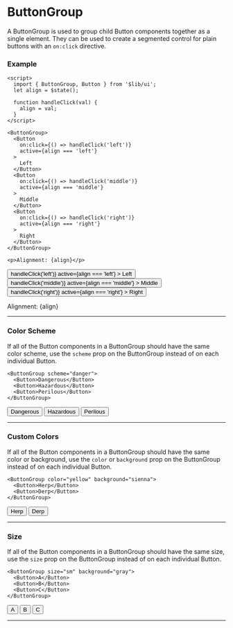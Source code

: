 <script>
	import { ButtonGroup, Button } from '$lib/ui';
  import Tables from './Tables.svelte';

  let name = '';
  let align = $state();

  function handleClick(val) {
    align = val;
  }
</script>

# ButtonGroup

A ButtonGroup is used to group child Button components together as a single element. They can be
used to create a segmented control for plain buttons with an `on:click` directive.

### Example

```svelte
<script>
  import { ButtonGroup, Button } from '$lib/ui';
  let align = $state();

  function handleClick(val) {
    align = val;
  }
</script>

<ButtonGroup>
  <Button
    on:click={() => handleClick('left')}
    active={align === 'left'}
  >
    Left
  </Button>
  <Button
    on:click={() => handleClick('middle')}
    active={align === 'middle'}
  >
    Middle
  </Button>
  <Button
    on:click={() => handleClick('right')}
    active={align === 'right'}
  >
    Right
  </Button>
</ButtonGroup>

<p>Alignment: {align}</p>
```
<ButtonGroup>
  <Button
    on:click={() => handleClick('left')}
    active={align === 'left'}
  >
    Left
  </Button>
  <Button
    on:click={() => handleClick('middle')}
    active={align === 'middle'}
  >
    Middle
  </Button>
  <Button
    on:click={() => handleClick('right')}
    active={align === 'right'}
  >
    Right
  </Button>
</ButtonGroup>

<p>Alignment: {align}</p>

---

### Color Scheme

If all of the Button components in a ButtonGroup should have the same color scheme, use the `scheme`
prop on the ButtonGroup instead of on each individual Button.

```svelte
<ButtonGroup scheme="danger">
  <Button>Dangerous</Button>
  <Button>Hazardous</Button>
  <Button>Perilous</Button>
</ButtonGroup>
```
<ButtonGroup scheme="danger">
  <Button>Dangerous</Button>
  <Button>Hazardous</Button>
  <Button>Perilous</Button>
</ButtonGroup>

---

### Custom Colors

If all of the Button components in a ButtonGroup should have the same color or background, use the
`color` or `background` prop on the ButtonGroup instead of on each individual Button.


```svelte
<ButtonGroup color="yellow" background="sienna">
  <Button>Herp</Button>
  <Button>Derp</Button>
</ButtonGroup>
```
<ButtonGroup color="yellow" background="sienna">
  <Button>Herp</Button>
  <Button>Derp</Button>
</ButtonGroup>

---

### Size

If all of the Button components in a ButtonGroup should have the same size, use the `size` prop on the
ButtonGroup instead of on each individual Button.

```svelte
<ButtonGroup size="sm" background="gray">
  <Button>A</Button>
  <Button>B</Button>
  <Button>C</Button>
</ButtonGroup>
```
<ButtonGroup size="sm" background="gray">
  <Button>A</Button>
  <Button>B</Button>
  <Button>C</Button>
</ButtonGroup>

---

<Tables />